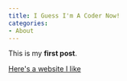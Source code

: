 ```yaml
---
title: I Guess I'm A Coder Now!
categories:
- About
---
```


This is my **first post**.

[Here's a website I like](https://www.manrepeller.com/)

